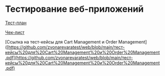 # Тестирование веб-приложений

[Тест-план](https://docs.google.com/spreadsheets/d/1dvODa7d2WI0vdR7WG_W8K7x6ZzUVBDZWE75sOm8Fq3w/edit#gid=0)

[Чек-лист](https://docs.google.com/spreadsheets/d/1tI81Z5Gbn1f7YwnUrVt58VW0NVnlsTID1fV6MnWxDKY/edit#gid=0)

[Ссылка на тест-кейсы для Cart Management и Order Management]([https://github.com/zvonarevaratest/web/blob/main/тест-кейсы%20для%20Cart%20Management%20и%20Order%20Management.pdf](https://github.com/zvonarevaratest/web/blob/main/тест-кейсы%20для%20Cart%20Management%20и%20Order%20Management.pdf)

